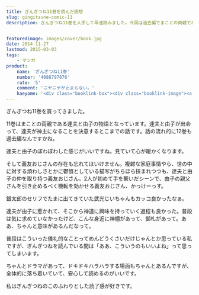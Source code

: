 ```yaml
---
title: ぎんぎつね11巻を読んだ感想
slug: gingitsune-comic-11
description: ぎんぎつね11巻を入手して早速読みました。今回は過去編でまことの両親である達夫と由子のお話でした。ほんわかした二人が惹かれ合って仲良くなっていくだけなら単なる惚気話ですが、義友おじさんがそこにスパイスを効かせていて面白かったです。


featuredimage: images/cover/book.jpg
date: 2014-11-27
lastmod: 2015-03-03
tags: 
    - マンガ
product:
    name: 'ぎんぎつね11巻'
    number: '4088797876'
    rate: '5'
    comment: 'ニヤニヤが止まらない。'
    kaeyome: '<div class="booklink-box"><div class="booklink-image"><a href="https://www.amazon.co.jp/exec/obidos/asin/4088797876/illusionspace-22/" rel="nofollow" target="_blank"><img src="https://ecx.images-amazon.com/images/I/51dJ71YQEAL._SL160_.jpg" style="border: none;" /></a></div><div class="booklink-info"><div class="booklink-name"><a href="https://www.amazon.co.jp/exec/obidos/asin/4088797876/illusionspace-22/" rel="nofollow" target="_blank">ぎんぎつね 11 (ヤングジャンプコミックス)</a><div class="booklink-powered-date">posted with <a href="https://yomereba.com" rel="nofollow" target="_blank">ヨメレバ</a></div></div><div class="booklink-detail">落合 さより 集英社 2014-11-19    </div><div class="booklink-link2"><div class="shoplinkamazon"><a href="https://www.amazon.co.jp/exec/obidos/asin/4088797876/illusionspace-22/" rel="nofollow" target="_blank" title="アマゾン" >Amazon</a></div><div class="shoplinkkindle"><a href="https://www.amazon.co.jp/gp/search?keywords=%82%AC%82%F1%82%AC%82%C2%82%CB%2011%20%28%83%84%83%93%83O%83W%83%83%83%93%83v%83R%83~%83b%83N%83X%29&__mk_ja_JP=%83J%83%5E%83J%83i&url=node%3D2275256051&tag=illusionspace-22" rel="nofollow" target="_blank" >Kindle</a></div><div class="shoplinkrakuten"><a href="https://hb.afl.rakuten.co.jp/hgc/11acbc01.369b1bf6.11acbc02.cabf9fe9/?pc=http%3A%2F%2Fbooks.rakuten.co.jp%2Frb%2F12906767%2F%3Fscid%3Daf_ich_link_urltxt%26m%3Dhttp%3A%2F%2Fm.rakuten.co.jp%2Fev%2Fbook%2F" rel="nofollow" target="_blank" title="楽天ブックス" >楽天ブックス</a></div>                  	  	  	  	</div></div><div class="booklink-footer"></div></div>'
---
```


ぎんぎつね11巻を買ってきました。

11巻はまことの両親である達夫と由子の物語となっています。達夫と由子が出会って、達夫が神主になることを決意するとこまでの話です。話の流れ的に12巻も過去編なんですかね。

達夫と由子のぽわぽわした感じがいいですね。見ていて心が暖かくなります。

そして義友おじさんの存在も忘れてはいけません。複雑な家庭事情やら、世の中に対する煩わしさとかに鬱憤としている描写がちらほら挟まれつつも、達夫と由子の仲を取り持つ義友おじさん。2人が初めて手を繋いだシーンで、由子の親父さんを引き止めるべく機転を効かせる義友おじさん、かっけーっす。

銀太郎のセリフでたまに出てきていた武光じいちゃんもカッコ良かったなぁ。

達夫が由子に惹かれて、そこから神道に興味を持っていく過程も良かった。普段は気に求めていなかったけど、こんな身近に神棚があって、御札があって。ああ、ちゃんと意味があるんだなって。

普段はこういった儀礼的なことってめんどうくさいだけじゃんとか思っている私ですが、ぎんぎつねを読んでいる間は「ああ、こういうのもいいよね」って思ってしまいます。

ちゃんとドラマがあって、ドキドキハラハラする場面もちゃんとあるんですが、全体的に落ち着いていて、安心して読めるのがいいです。

私はぎんぎつねのこのふわりとした読了感が好きです。


  